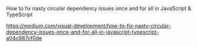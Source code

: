 How to fix nasty circular dependency issues once and for all in JavaScript & TypeScript

https://medium.com/visual-development/how-to-fix-nasty-circular-dependency-issues-once-and-for-all-in-javascript-typescript-a04c987cf0de